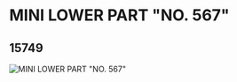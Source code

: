 # MINI LOWER PART "NO. 567"
## 15749
![MINI LOWER PART "NO. 567"](https://lc-www-live-s.legocdn.com/media/bricks/5/2/6054962.jpg)